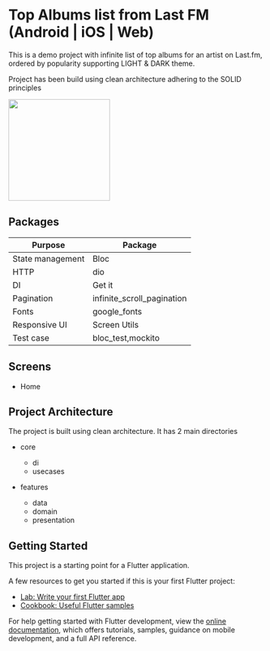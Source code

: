 # Top Albums list from Last FM (Android | iOS |  Web)

This is a demo project with infinite list of top albums for an artist on Last.fm, ordered by popularity supporting LIGHT & DARK theme.

Project has been build using clean architecture adhering to the SOLID principles

<img src="https://github.com/Avadhesh-Pandey/last_fm/assets/42084941/33b3abe7-67e7-42ec-8187-41eadd24560e" width="200px">


## Packages

| Purpose          | Package                    |
|------------------|----------------------------|
| State management | Bloc                       |
| HTTP             | dio                        |
| DI               | Get it                     |
| Pagination       | infinite_scroll_pagination |
| Fonts            | google_fonts               |
| Responsive UI    | Screen Utils               |
| Test case        | bloc_test,mockito          |

## Screens

- Home

## Project Architecture

The project is built using clean architecture. It has 2 main directories

- core
    - di
    - usecases

- features
    - data
    - domain
    - presentation

## Getting Started

This project is a starting point for a Flutter application.

A few resources to get you started if this is your first Flutter project:

- [Lab: Write your first Flutter app](https://docs.flutter.dev/get-started/codelab)
- [Cookbook: Useful Flutter samples](https://docs.flutter.dev/cookbook)

For help getting started with Flutter development, view the
[online documentation](https://docs.flutter.dev/), which offers tutorials,
samples, guidance on mobile development, and a full API reference.
